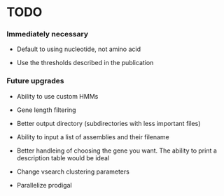 # TODO

### Immediately necessary

* Default to using nucleotide, not amino acid

* Use the thresholds described in the publication

### Future upgrades

* Ability to use custom HMMs

* Gene length filtering

* Better output directory (subdirectories with less important files)

* Ability to input a list of assemblies and their filename

* Better handleing of choosing the gene you want. The ability to print a description table would be ideal

* Change vsearch clustering parameters

* Parallelize prodigal
